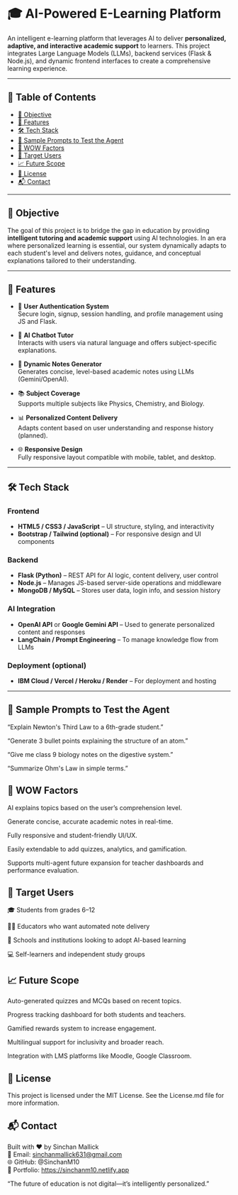 # 🎓 AI-Powered E-Learning Platform

An intelligent e-learning platform that leverages AI to deliver **personalized, adaptive, and interactive academic support** to learners. This project integrates Large Language Models (LLMs), backend services (Flask & Node.js), and dynamic frontend interfaces to create a comprehensive learning experience.

---

## 📌 Table of Contents

- [🎯 Objective](#-objective)
- [🧠 Features](#-features)
- [🛠️ Tech Stack](#-tech-stack)
- [🧪 Sample Prompts to Test the Agent](#-sample-prompts-to-test-the-agent)
- [🌟 WOW Factors](#-wow-factors)
- [👥 Target Users](#-target-users)
- [📈 Future Scope](#-future-scope)
- [🧾 License](#-license)
- [📬 Contact](#-contact)

---

## 🎯 Objective

The goal of this project is to bridge the gap in education by providing **intelligent tutoring and academic support** using AI technologies. In an era where personalized learning is essential, our system dynamically adapts to each student's level and delivers notes, guidance, and conceptual explanations tailored to their understanding.

---

## 🧠 Features

- 🔐 **User Authentication System**  
  Secure login, signup, session handling, and profile management using JS and Flask.

- 🤖 **AI Chatbot Tutor**  
  Interacts with users via natural language and offers subject-specific explanations.

- 📄 **Dynamic Notes Generator**  
  Generates concise, level-based academic notes using LLMs (Gemini/OpenAI).

- 📚 **Subject Coverage**  
  Supports multiple subjects like Physics, Chemistry, and Biology.

- 📊 **Personalized Content Delivery**  
  Adapts content based on user understanding and response history (planned).

- 🌐 **Responsive Design**  
  Fully responsive layout compatible with mobile, tablet, and desktop.

---

## 🛠️ Tech Stack

### Frontend
- **HTML5 / CSS3 / JavaScript** – UI structure, styling, and interactivity
- **Bootstrap / Tailwind (optional)** – For responsive design and UI components

### Backend
- **Flask (Python)** – REST API for AI logic, content delivery, user control
- **Node.js** – Manages JS-based server-side operations and middleware
- **MongoDB / MySQL** – Stores user data, login info, and session history

### AI Integration
- **OpenAI API** or **Google Gemini API** – Used to generate personalized content and responses
- **LangChain / Prompt Engineering** – To manage knowledge flow from LLMs

### Deployment (optional)
- **IBM Cloud / Vercel / Heroku / Render** – For deployment and hosting

---

## 🧪 Sample Prompts to Test the Agent
“Explain Newton's Third Law to a 6th-grade student.”

“Generate 3 bullet points explaining the structure of an atom.”

“Give me class 9 biology notes on the digestive system.”

“Summarize Ohm's Law in simple terms.”

## 🌟 WOW Factors
AI explains topics based on the user’s comprehension level.

Generate concise, accurate academic notes in real-time.

Fully responsive and student-friendly UI/UX.

Easily extendable to add quizzes, analytics, and gamification.

Supports multi-agent future expansion for teacher dashboards and performance evaluation.

## 👥 Target Users
🎓 Students from grades 6–12

🧑‍🏫 Educators who want automated note delivery

🏫 Schools and institutions looking to adopt AI-based learning

💻 Self-learners and independent study groups

## 📈 Future Scope
Auto-generated quizzes and MCQs based on recent topics.

Progress tracking dashboard for both students and teachers.

Gamified rewards system to increase engagement.

Multilingual support for inclusivity and broader reach.

Integration with LMS platforms like Moodle, Google Classroom.

## 🧾 License
This project is licensed under the MIT License. See the License.md file for more information.

## 📬 Contact
Built with ❤️ by Sinchan Mallick
<br>
📧 Email: sinchanmallick631@gmail.com
<br>
🌐 GitHub: @SinchanM10
<br>
🔗 Portfolio: https://sinchanm10.netlify.app

“The future of education is not digital—it’s intelligently personalized.”
